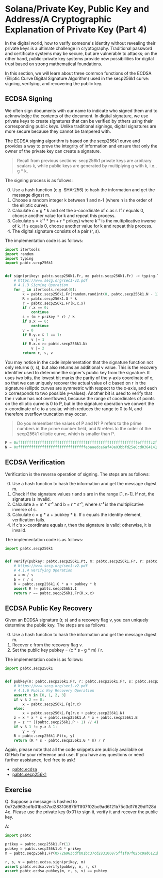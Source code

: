 # Solana/Private Key, Public Key and Address/A Cryptographic Explanation of Private Key (Part 4)

In the digital world, how to verify someone's identity without revealing their private keys is a ultimate challenge in cryptography. Traditional password and certificate systems may be secure, but are vulnerable to attacks; on the other hand, public-private key systems provide new possibilities for digital trust based on strong mathematical foundations.

In this section, we will learn about three common functions of the ECDSA (Elliptic Curve Digital Signature Algorithm) used in the secp256k1 curve: signing, verifying, and recovering the public key.

## ECDSA Signing

We often sign documents with our name to indicate who signed them and to acknowledge the contents of the document. In digital signature, we use private keys to create signatures that can be verified by others using their corresponding public keys. Unlike traditional signings, digital signatures are more secure because they cannot be tampered with.

The ECDSA signing algorithm is based on the secp256k1 curve and provides a way to prove the integrity of information and ensure that only the owner of the private key can create a signature.

> Recall from previous sections: secp256k1 private keys are arbitrary scalars k, while public keys are generated by multiplying g with k, i.e., g * k.

The signing process is as follows:

0. Use a hash function (e.g. SHA-256) to hash the information and get the message digest m.
0. Choose a random integer k between 1 and n-1 (where n is the order of the elliptic curve).
0. Calculate c = g * k and set the x-coordinate of c as r. If r equals 0, choose another value for k and repeat this process.
0. Calculate s = k⁻¹ * (m + r * prikey) where k⁻¹ is the multiplicative inverse of k. If s equals 0, choose another value for k and repeat this process.
0. The digital signature consists of a pair (r, s).

The implementation code is as follows:

```py
import itertools
import random
import typing
import pabtc.secp256k1


def sign(prikey: pabtc.secp256k1.Fr, m: pabtc.secp256k1.Fr) -> typing.Tuple[pabtc.secp256k1.Fr, pabtc.secp256k1.Fr, int]:
    # https://www.secg.org/sec1-v2.pdf
    # 4.1.3 Signing Operation
    for _ in itertools.repeat(0):
        k = pabtc.secp256k1.Fr(random.randint(0, pabtc.secp256k1.N - 1))
        R = pabtc.secp256k1.G * k
        r = pabtc.secp256k1.Fr(R.x.x)
        if r.x == 0:
            continue
        s = (m + prikey * r) / k
        if s.x == 0:
            continue
        v = 0
        if R.y.x & 1 == 1:
            v |= 1
        if R.x.x >= pabtc.secp256k1.N:
            v |= 2
        return r, s, v
```

You may notice in the code implementation that the signature function not only returns (r, s), but also returns an additional v value. This is the recovery identifier used to determine the signer's public key from the signature. It uses two bits, the lowest bit marks the parity of the y-axis coordinate of c, so that we can uniquely recover the actual value of c based on r in the signature (elliptic curves are symmetric with respect to the x-axis, and each x corresponds to two possible y-values). Another bit is used to verify that the r value has not overflowed, because the range of coordinates of points on the elliptic curve is 0 to P, but in the signature operation we convert the x-coordinate of c to a scalar, which reduces the range to 0 to N, and therefore overflow truncation may occur.

> Do you remember the values of P and N? P refers to the prime numbers in the prime number field, and N refers to the order of the secp256k1 elliptic curve, which is smaller than P.

```py
P = 0xfffffffffffffffffffffffffffffffffffffffffffffffffffffffefffffc2f
N = 0xfffffffffffffffffffffffffffffffebaaedce6af48a03bbfd25e8cd0364141
```

## ECDSA Verification

Verification is the reverse operation of signing. The steps are as follows:

0. Use a hash function to hash the information and get the message digest m.
0. Check if the signature values r and s are in the range [1, n-1]. If not, the signature is invalid.
0. Calculate a = m * s⁻¹ and b = r * s⁻¹, where s⁻¹ is the multiplicative inverse of s.
0. Calculate c = g * a + pubkey * b. If c equals the identity element, verification fails.
0. If c's x-coordinate equals r, then the signature is valid; otherwise, it is invalid.

The implementation code is as follows:

```py
import pabtc.secp256k1


def verify(pubkey: pabtc.secp256k1.Pt, m: pabtc.secp256k1.Fr, r: pabtc.secp256k1.Fr, s: pabtc.secp256k1.Fr) -> bool:
    # https://www.secg.org/sec1-v2.pdf
    # 4.1.4 Verifying Operation
    a = m / s
    b = r / s
    R = pabtc.secp256k1.G * a + pubkey * b
    assert R != pabtc.secp256k1.I
    return r == pabtc.secp256k1.Fr(R.x.x)
```

## ECDSA Public Key Recovery

Given an ECDSA signature (r, s) and a recovery flag v, you can uniquely determine the public key. The steps are as follows:

0. Use a hash function to hash the information and get the message digest m.
0. Recover c from the recovery flag v.
0. Set the public key pubkey = (c * s - g * m) / r.

The implementation code is as follows:

```py
import pabtc.secp256k1


def pubkey(m: pabtc.secp256k1.Fr, r: pabtc.secp256k1.Fr, s: pabtc.secp256k1.Fr, v: int) -> pabtc.secp256k1.Pt:
    # https://www.secg.org/sec1-v2.pdf
    # 4.1.6 Public Key Recovery Operation
    assert v in [0, 1, 2, 3]
    if v & 2 == 0:
        x = pabtc.secp256k1.Fq(r.x)
    else:
        x = pabtc.secp256k1.Fq(r.x + pabtc.secp256k1.N)
    z = x * x * x + pabtc.secp256k1.A * x + pabtc.secp256k1.B
    y = z ** ((pabtc.secp256k1.P + 1) // 4)
    if v & 1 != y.x & 1:
        y = -y
    R = pabtc.secp256k1.Pt(x, y)
    return (R * s - pabtc.secp256k1.G * m) / r
```

Again, please note that all the code snippets are publicly available on GitHub for your reference and use. If you have any questions or need further assistance, feel free to ask!

- [pabtc.ecdsa](https://github.com/mohanson/pabtc/blob/master/pabtc/ecdsa.py)
- [pabtc.secp256k1](https://github.com/mohanson/pabtc/blob/master/pabtc/secp256k1.py)

## Exercise

Q: Suppose a message is hashed to 0x72a963cdfb01bc37cd283106875ff1f07f02bc9ad6121b75c3d17629df128d4e. Please use the private key 0x01 to sign it, verify it and recover the public key.

A:

```py
import pabtc

prikey = pabtc.secp256k1.Fr(1)
pubkey = pabtc.secp256k1.G * prikey
m = pabtc.secp256k1.Fr(0x72a963cdfb01bc37cd283106875ff1f07f02bc9ad6121b75c3d17629df128d4e)

r, s, v = pabtc.ecdsa.sign(prikey, m)
assert pabtc.ecdsa.verify(pubkey, m, r, s)
assert pabtc.ecdsa.pubkey(m, r, s, v) == pubkey
```
